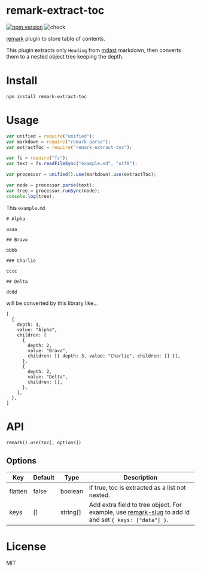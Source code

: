 # remark-extract-toc

[![npm version](https://badge.fury.io/js/remark-extract-toc.svg)](https://badge.fury.io/js/remark-extract-toc) ![check](https://github.com/inokawa/remark-extract-toc/workflows/check/badge.svg)

[remark](https://github.com/remarkjs/remark) plugin to store table of contents.

This plugin extracts only `Heading` from [mdast](https://github.com/syntax-tree/mdast) markdown, then converts them to a nested object tree keeping the depth.

# Install

```
npm install remark-extract-toc
```

# Usage

```javascript
var unified = require("unified");
var markdown = require("remark-parse");
var extractToc = require("remark-extract-toc");

var fs = require("fs");
var text = fs.readFileSync("example.md", "utf8");

var processor = unified().use(markdown).use(extractToc);

var node = processor.parse(text);
var tree = processor.runSync(node);
console.log(tree);
```

This `example.md`

```
# Alpha

aaaa

## Bravo

bbbb

### Charlie

cccc

## Delta

dddd
```

will be converted by this library like...

```
[
  {
    depth: 1,
    value: "Alpha",
    children: [
      {
        depth: 2,
        value: "Bravo",
        children: [{ depth: 3, value: "Charlie", children: [] }],
      },
      {
        depth: 2,
        value: "Delta",
        children: [],
      },
    ],
  },
]
```

# API

`remark().use(toc[, options])`

## Options

| Key     | Default | Type     | Description                                                                                                                                     |
| ------- | ------- | -------- | ----------------------------------------------------------------------------------------------------------------------------------------------- |
| flatten | false   | boolean  | If true, toc is extracted as a list not nested.                                                                                                 |
| keys    | []      | string[] | Add extra field to tree object. For example, use [remark-slug](https://github.com/remarkjs/remark-slug) to add id and set `{ keys: ["data"] }`. |

# License

MIT

